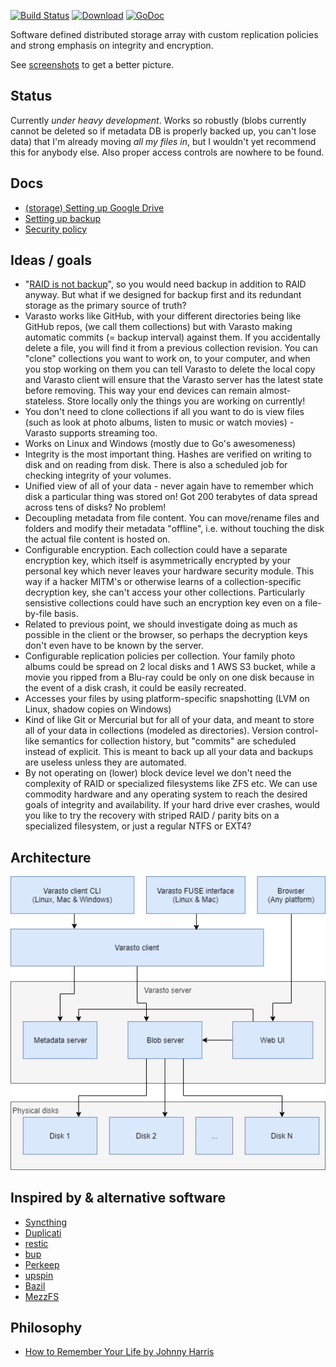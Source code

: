 [![Build Status](https://img.shields.io/travis/function61/varasto.svg?style=for-the-badge)](https://travis-ci.org/function61/varasto)
[![Download](https://img.shields.io/badge/Download-bintray%20latest-blue.svg?style=for-the-badge)](https://bintray.com/function61/dl/varasto/_latestVersion#files)
[![GoDoc](https://img.shields.io/badge/godoc-reference-5272B4.svg?style=for-the-badge)](https://godoc.org/github.com/function61/varasto)

Software defined distributed storage array with custom replication policies and strong
emphasis on integrity and encryption.

See [screenshots](docs/screenshots.md) to get a better picture.

Status
------

Currently *under heavy development*. Works so robustly (blobs currently cannot be
deleted so if metadata DB is properly backed up, you can't lose data) that I'm already
moving *all my files in*, but I wouldn't yet recommend this for anybody else. Also proper
access controls are nowhere to be found.


Docs
----

- [(storage) Setting up Google Drive](docs/guide_setting-up-googledrive.md)
- [Setting up backup](docs/guide_setting-up-backup.md)
- [Security policy](https://github.com/function61/varasto/security/policy)


Ideas / goals
-------------

- "[RAID is not backup](https://serverfault.com/questions/2888/why-is-raid-not-a-backup)",
  so you would need backup in addition to RAID anyway. But what if we designed for backup
  first and its redundant storage as the primary source of truth?
- Varasto works like GitHub, with your different directories being like GitHub repos,
  (we call them collections) but with Varasto making automatic commits (= backup interval)
  against them. If you accidentally delete a file, you will find it from a previous
  collection revision. You can "clone" collections you want to work on, to your computer,
  and when you stop working on them you can tell Varasto to delete the local copy and
  Varasto client will ensure that the Varasto server has the latest state before removing.
  This way your end devices can remain almost-stateless. Store locally only the things you
  are working on currently!
- You don't need to clone collections if all you want to do is view files (such as look at
  photo albums, listen to music or watch movies) - Varasto supports streaming too.
- Works on Linux and Windows (mostly due to Go's awesomeness)
- Integrity is the most important thing. Hashes are verified on writing to disk and on
  reading from disk. There is also a scheduled job for checking integrity of your volumes.
- Unified view of all of your data - never again have to remember which disk a particular
  thing was stored on! Got 200 terabytes of data spread across tens of disks? No problem!
- Decoupling metadata from file content. You can move/rename files and folders and modify
  their metadata "offline", i.e. without touching the disk the actual file content is hosted on.
- Configurable encryption. Each collection could have a separate encryption key, which itself
  is asymmetrically encrypted by your personal key which never leaves your hardware security
  module. This way if a hacker MITM's or otherwise learns of a collection-specific
  decryption key, she can't access your other collections. Particularly sensistive collections
  could have such an encryption key even on a file-by-file basis.
- Related to previous point, we should investigate doing as much as possible in the client
  or the browser, so perhaps the decryption keys don't even have to be known by the server.
- Configurable replication policies per collection. Your family photo albums could be
  spread on 2 local disks and 1 AWS S3 bucket, while a movie you ripped from a Blu-ray could
  be only on one disk because in the event of a disk crash, it could be easily recreated.
- Accesses your files by using platform-specific snapshotting
  (LVM on Linux, shadow copies on Windows)
- Kind of like Git or Mercurial but for all of your data, and meant to store all of your
  data in collections (modeled as directories). Version control-like semantics for
  collection history, but "commits" are scheduled instead of explicit. This is meant to
  back up all your data and backups are useless unless they are automated.
- By not operating on (lower) block device level we don't need the complexity of RAID or
  specialized filesystems like ZFS etc. We can use commodity hardware and any operating
  system to reach the desired goals of integrity and availability. If your hard drive ever
  crashes, would you like to try the recovery with striped RAID / parity bits on a
  specialized filesystem, or just a regular NTFS or EXT4?


Architecture
------------

![](docs/architecture.png)


Inspired by & alternative software
----------------------------------

- [Syncthing](https://syncthing.net/)
- [Duplicati](https://www.duplicati.com/)
- [restic](https://restic.net/)
- [bup](https://github.com/bup/bup)
- [Perkeep](https://perkeep.org/doc/overview)
- [upspin](https://upspin.io/doc/arch.md)
- [Bazil](https://bazil.org/)
- [MezzFS](https://medium.com/netflix-techblog/mezzfs-mounting-object-storage-in-netflixs-media-processing-platform-cda01c446ba)


Philosophy
----------

- [How to Remember Your Life by Johnny Harris](https://www.youtube.com/watch?v=GLy4VKeYxD4)
